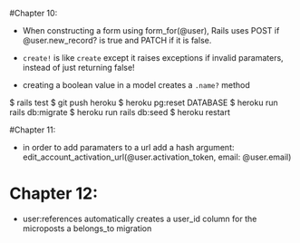 #Chapter 10:


* When constructing a form using form_for(@user), Rails uses POST if @user.new_record? is true and PATCH if it is false.

* `create!` is like `create` except it raises exceptions if invalid paramaters, instead of just returning false!

* creating a boolean value in a model creates a `.name?` method

$ rails test
$ git push heroku
$ heroku pg:reset DATABASE
$ heroku run rails db:migrate
$ heroku run rails db:seed
$ heroku restart

#Chapter 11:

* in order to add paramaters to a url add a hash argument: edit_account_activation_url(@user.activation_token, email: @user.email)

# Chapter 12:

* user:references automatically creates a user_id column for  the microposts a belongs_to migration
